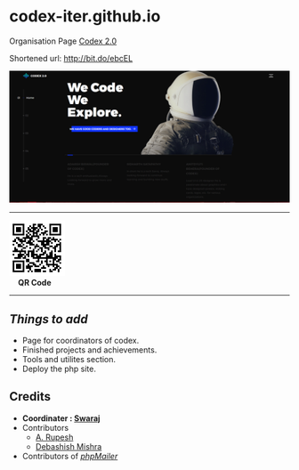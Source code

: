 # codex-iter.github.io
Organisation Page
[Codex 2.0](https://codex-iter.000webhostapp.com/)

Shortened url: http://bit.do/ebcEL


![screenshot](./codex2.0.png)

***

![QR Code](./chart.png)<br/>&nbsp;&nbsp;&nbsp;&nbsp;**QR Code**

***

## *Things to add*
+ Page for coordinators of codex.
+ Finished projects and achievements.
+ Tools and utilites section.
+ Deploy the php site.

## Credits

* **Coordinater : [Swaraj]()**
* Contributors
    * [A. Rupesh](https://github.com/rupesh1310)
    * [Debashish Mishra](https://github.com/zanark)  
* Contributors of [_phpMailer_](https://github.com/PHPMailer/PHPMailer)